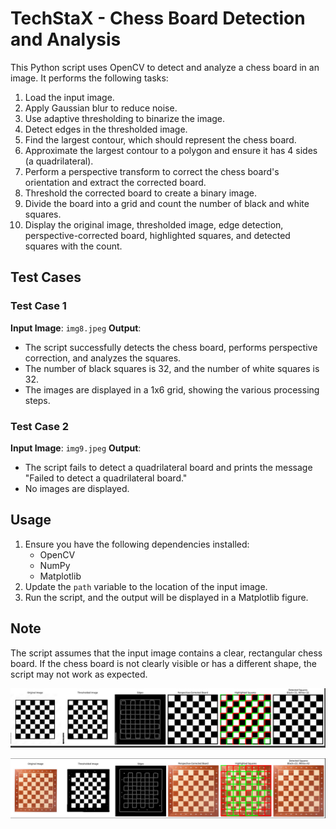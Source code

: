 # TechStaX - Chess Board Detection and Analysis

This Python script uses OpenCV to detect and analyze a chess board in an image. It performs the following tasks:

1. Load the input image.
2. Apply Gaussian blur to reduce noise.
3. Use adaptive thresholding to binarize the image.
4. Detect edges in the thresholded image.
5. Find the largest contour, which should represent the chess board.
6. Approximate the largest contour to a polygon and ensure it has 4 sides (a quadrilateral).
7. Perform a perspective transform to correct the chess board's orientation and extract the corrected board.
8. Threshold the corrected board to create a binary image.
9. Divide the board into a grid and count the number of black and white squares.
10. Display the original image, thresholded image, edge detection, perspective-corrected board, highlighted squares, and detected squares with the count.

## Test Cases

### Test Case 1

**Input Image**: `img8.jpeg`
**Output**:
- The script successfully detects the chess board, performs perspective correction, and analyzes the squares.
- The number of black squares is 32, and the number of white squares is 32.
- The images are displayed in a 1x6 grid, showing the various processing steps.


### Test Case 2

**Input Image**: `img9.jpeg`
**Output**:
- The script fails to detect a quadrilateral board and prints the message "Failed to detect a quadrilateral board."
- No images are displayed.

## Usage

1. Ensure you have the following dependencies installed:
   - OpenCV
   - NumPy
   - Matplotlib
2. Update the `path` variable to the location of the input image.
3. Run the script, and the output will be displayed in a Matplotlib figure.

## Note

The script assumes that the input image contains a clear, rectangular chess board. If the chess board is not clearly visible or has a different shape, the script may not work as expected.


![Test case Image 1](testcase1.png)

![Test case Image 2](testcase2.png)
